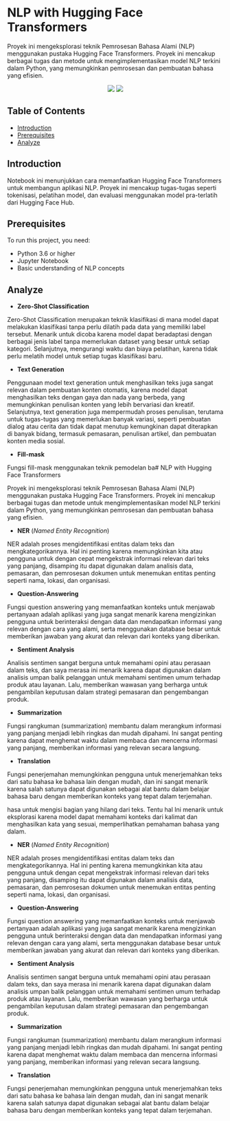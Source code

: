 # NLP with Hugging Face Transformers

Proyek ini mengeksplorasi teknik Pemrosesan Bahasa Alami (NLP) menggunakan pustaka Hugging Face Transformers. Proyek ini mencakup berbagai tugas dan metode untuk mengimplementasikan model NLP terkini dalam Python, yang memungkinkan pemrosesan dan pembuatan bahasa yang efisien.

<div align ='center'>
<img src="https://img.shields.io/badge/python-3670A0?style=for-the-badge&logo=python&logoColor=ffdd54">
<img src="https://img.shields.io/badge/jupyter-%23FA0F00.svg?style=for-the-badge&logo=jupyter&logoColor=white">
</div>

## Table of Contents

- [Introduction](#introduction)
- [Prerequisites](#prerequisites)
- [Analyze](#analyze)

## Introduction

Notebook ini menunjukkan cara memanfaatkan Hugging Face Transformers untuk membangun aplikasi NLP. Proyek ini mencakup tugas-tugas seperti tokenisasi, pelatihan model, dan evaluasi menggunakan model pra-terlatih dari Hugging Face Hub.

## Prerequisites

To run this project, you need:

- Python 3.6 or higher
- Jupyter Notebook
- Basic understanding of NLP concepts

## Analyze

- **Zero-Shot Classification**

Zero-Shot Classification merupakan teknik klasifikasi di mana model dapat melakukan klasifikasi tanpa perlu dilatih pada data yang memiliki label tersebut. Menarik untuk dicoba karena model dapat beradaptasi dengan berbagai jenis label tanpa memerlukan dataset yang besar untuk setiap kategori. Selanjutnya, mengurangi waktu dan biaya pelatihan, karena tidak perlu melatih model untuk setiap tugas klasifikasi baru.

- **Text Generation**

Penggunaan model text generation untuk menghasilkan teks juga sangat relevan dalam pembuatan konten otomatis, karena model dapat menghasilkan teks dengan gaya dan nada yang berbeda, yang memungkinkan penulisan konten yang lebih bervariasi dan kreatif. Selanjutnya, text generation juga mempermudah proses penulisan, terutama untuk tugas-tugas yang memerlukan banyak variasi, seperti pembuatan dialog atau cerita dan tidak dapat menutup kemungkinan dapat diterapkan di banyak bidang, termasuk pemasaran, penulisan artikel, dan pembuatan konten media sosial.

- **Fill-mask**

Fungsi fill-mask menggunakan teknik pemodelan ba# NLP with Hugging Face Transformers

Proyek ini mengeksplorasi teknik Pemrosesan Bahasa Alami (NLP) menggunakan pustaka Hugging Face Transformers. Proyek ini mencakup berbagai tugas dan metode untuk mengimplementasikan model NLP terkini dalam Python, yang memungkinkan pemrosesan dan pembuatan bahasa yang efisien.

- **NER** (_Named Entity Recognition_)

NER adalah proses mengidentifikasi entitas dalam teks dan mengkategorikannya. Hal ini penting karena memungkinkan kita atau pengguna untuk dengan cepat mengekstrak informasi relevan dari teks yang panjang, disamping itu dapat digunakan dalam analisis data, pemasaran, dan pemrosesan dokumen untuk menemukan entitas penting seperti nama, lokasi, dan organisasi.

- **Question-Answering**

Fungsi question answering yang memanfaatkan konteks untuk menjawab pertanyaan adalah aplikasi yang juga sangat menarik karena mengizinkan pengguna untuk berinteraksi dengan data dan mendapatkan informasi yang relevan dengan cara yang alami, serta menggunakan database besar untuk memberikan jawaban yang akurat dan relevan dari konteks yang diberikan.

- **Sentiment Analysis**

Analisis sentimen sangat berguna untuk memahami opini atau perasaan dalam teks, dan saya merasa ini menarik karena dapat digunakan dalam analisis umpan balik pelanggan untuk memahami sentimen umum terhadap produk atau layanan. Lalu, memberikan wawasan yang berharga untuk pengambilan keputusan dalam strategi pemasaran dan pengembangan produk.

- **Summarization**

Fungsi rangkuman (summarization) membantu dalam merangkum informasi yang panjang menjadi lebih ringkas dan mudah dipahami. Ini sangat penting karena dapat menghemat waktu dalam membaca dan mencerna informasi yang panjang, memberikan informasi yang relevan secara langsung.

- **Translation**

Fungsi penerjemahan memungkinkan pengguna untuk menerjemahkan teks dari satu bahasa ke bahasa lain dengan mudah, dan ini sangat menarik karena salah satunya dapat digunakan sebagai alat bantu dalam belajar bahasa baru dengan memberikan konteks yang tepat dalam terjemahan.

hasa untuk mengisi bagian yang hilang dari teks. Tentu hal Ini menarik untuk eksplorasi karena model dapat memahami konteks dari kalimat dan menghasilkan kata yang sesuai, memperlihatkan pemahaman bahasa yang dalam.

- **NER** (_Named Entity Recognition_)

NER adalah proses mengidentifikasi entitas dalam teks dan mengkategorikannya. Hal ini penting karena memungkinkan kita atau pengguna untuk dengan cepat mengekstrak informasi relevan dari teks yang panjang, disamping itu dapat digunakan dalam analisis data, pemasaran, dan pemrosesan dokumen untuk menemukan entitas penting seperti nama, lokasi, dan organisasi.

- **Question-Answering**

Fungsi question answering yang memanfaatkan konteks untuk menjawab pertanyaan adalah aplikasi yang juga sangat menarik karena mengizinkan pengguna untuk berinteraksi dengan data dan mendapatkan informasi yang relevan dengan cara yang alami, serta menggunakan database besar untuk memberikan jawaban yang akurat dan relevan dari konteks yang diberikan.

- **Sentiment Analysis**

Analisis sentimen sangat berguna untuk memahami opini atau perasaan dalam teks, dan saya merasa ini menarik karena dapat digunakan dalam analisis umpan balik pelanggan untuk memahami sentimen umum terhadap produk atau layanan. Lalu, memberikan wawasan yang berharga untuk pengambilan keputusan dalam strategi pemasaran dan pengembangan produk.

- **Summarization**

Fungsi rangkuman (summarization) membantu dalam merangkum informasi yang panjang menjadi lebih ringkas dan mudah dipahami. Ini sangat penting karena dapat menghemat waktu dalam membaca dan mencerna informasi yang panjang, memberikan informasi yang relevan secara langsung.

- **Translation**

Fungsi penerjemahan memungkinkan pengguna untuk menerjemahkan teks dari satu bahasa ke bahasa lain dengan mudah, dan ini sangat menarik karena salah satunya dapat digunakan sebagai alat bantu dalam belajar bahasa baru dengan memberikan konteks yang tepat dalam terjemahan.
